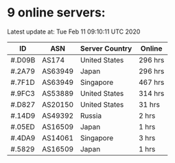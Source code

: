 # 9 online servers:

Latest update at: Tue Feb 11 09:10:11 UTC 2020

| ID | ASN | Server Country | Online |
| -- | --- | -------------- | ------ |
| #.D09B | AS174 | United States | 296 hrs |
| #.2A79 | AS63949 | Japan | 296 hrs |
| #.7F1D | AS63949 | Singapore | 467 hrs |
| #.9FC3 | AS53889 | United States | 314 hrs |
| #.D827 | AS20150 | United States | 31 hrs |
| #.14D9 | AS49392 | Russia | 2 hrs |
| #.05ED | AS16509 | Japan | 1 hrs |
| #.4DA9 | AS14061 | Singapore | 3 hrs |
| #.5829 | AS16509 | Japan | 1 hrs |


